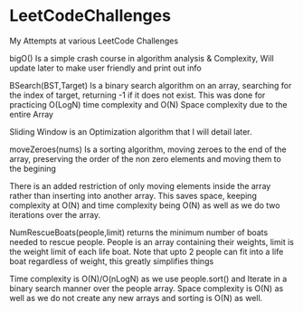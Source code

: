 # LeetCodeChallenges
 My Attempts at various LeetCode Challenges
 
 bigO() Is a simple crash course in algorithm analysis & Complexity, Will update later to make user friendly and print out info
 
 BSearch(BST,Target) Is a binary search algorithm on an array, searching for the index of target, returning -1 if it does not exist.
 This was done for practicing O(LogN) time complexity and O(N) Space complexity due to the entire Array
 
 Sliding Window is an Optimization algorithm that I will detail later.
 
 moveZeroes(nums) Is a sorting algorithm, moving zeroes to the end of the array, 
 preserving the order of the non zero elements and moving them to the begining
 
 There is an added restriction of only moving elements inside the array rather than inserting into another array.
 This saves space, keeping complexity at O(N) and time complexity being O(N) as well as we do two iterations over the array.
 
 NumRescueBoats(people,limit) returns the minimum number of boats needed to rescue people.
 People is an array containing their weights, limit is the weight limit of each life boat. 
 Note that upto 2 people can fit into a life boat regardless of weight, this greatly simplifies things 
 
 Time complexity is O(N)/O(nLogN) as we use people.sort() and Iterate in a binary search manner over the people array.
 Space complexity is O(N) as well as we do not create any new arrays and sorting is O(N) as well.
 
